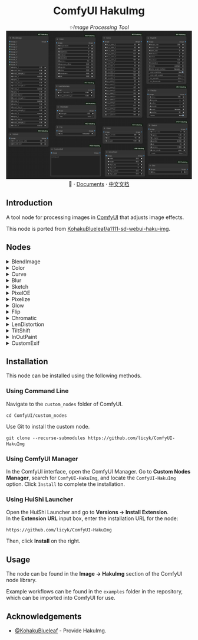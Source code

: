 <div align="center">

# ComfyUI HakuImg

_✨Image Processing Tool_  
![preview](./assets/HakuImg.jpg)  
📓 · [Documents](./README.md) · [中文文档](./README-zh.md)  
</div>

## Introduction
A tool node for processing images in [ComfyUI](https://github.com/comfyanonymous/ComfyUI) that adjusts image effects.

This node is ported from [KohakuBlueleaf/a1111-sd-webui-haku-img](https://github.com/KohakuBlueleaf/a1111-sd-webui-haku-img).


## Nodes
<details>

<summary>BlendImage</summary>

![BlendImage](./assets/BlendImage.jpg)

</details>
<details>

<summary>Color</summary>

![Color](./assets/Color.jpg)

</details>
<details>

<summary>Curve</summary>

![Curve](./assets/Curve.jpg)

</details>
<details>

<summary>Blur</summary>

![Blur](./assets/Blur.jpg)

</details>
<details>

<summary>Sketch</summary>

![Sketch](./assets/Sketch.jpg)

</details>
<details>

<summary>PixelOE</summary>

![PixelOE](./assets/PixelOE.jpg)

</details>
<details>

<summary>Pixelize</summary>

![Pixelize](./assets/Pixelize.jpg)

</details>
<details>

<summary>Glow</summary>

![Glow](./assets/Glow.jpg)

</details>
<details>

<summary>Flip</summary>

![Flip](./assets/Flip.jpg)

</details>
<details>

<summary>Chromatic</summary>

![Chromatic](./assets/Chromatic.jpg)

</details>
<details>

<summary>LenDistortion</summary>

![LenDistortion](./assets/LenDistortion.jpg)

</details>
<details>

<summary>TiltShift</summary>

![TiltShift](./assets/TiltShift.jpg)

</details>
<details>

<summary>InOutPaint</summary>

![InOutPaint](./assets/InOutPaint.jpg)

</details>
<details>

<summary>CustomExif</summary>

![CustomExif](./assets/CustomExif.jpg)

</details>


## Installation
This node can be installed using the following methods.


### Using Command Line
Navigate to the `custom_nodes` folder of ComfyUI.

```
cd ComfyUI/custom_nodes
```

Use Git to install the custom node.

```
git clone --recurse-submodules https://github.com/licyk/ComfyUI-HakuImg
```


### Using ComfyUI Manager
In the ComfyUI interface, open the ComfyUI Manager. Go to **Custom Nodes Manager**, search for `ComfyUI-HakuImg`, and locate the `ComfyUI-HakuImg` option. Click `Install` to complete the installation.


### Using HuiShi Launcher
Open the HuiShi Launcher and go to **Versions -> Install Extension**.  
In the **Extension URL** input box, enter the installation URL for the node:

```
https://github.com/licyk/ComfyUI-HakuImg
```

Then, click **Install** on the right.


## Usage
The node can be found in the **Image -> HakuImg** section of the ComfyUI node library.

Example workflows can be found in the `examples` folder in the repository, which can be imported into ComfyUI for use.


## Acknowledgements
- [@KohakuBlueleaf](https://github.com/KohakuBlueleaf) - Provide HakuImg.
